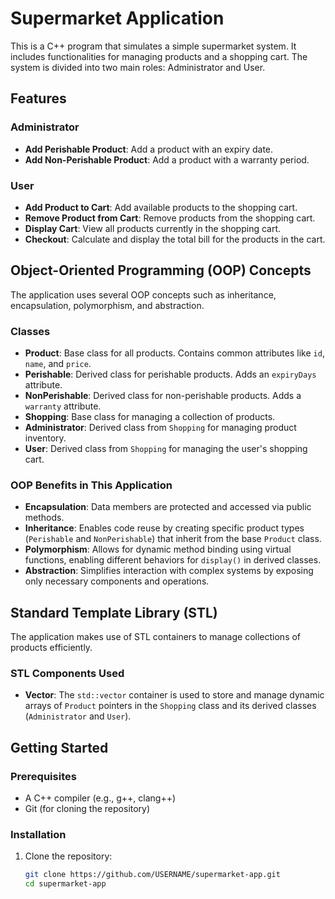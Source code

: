 # Supermarket Application

This is a C++ program that simulates a simple supermarket system. It includes functionalities for managing products and a shopping cart. The system is divided into two main roles: Administrator and User.

## Features

### Administrator
- **Add Perishable Product**: Add a product with an expiry date.
- **Add Non-Perishable Product**: Add a product with a warranty period.

### User
- **Add Product to Cart**: Add available products to the shopping cart.
- **Remove Product from Cart**: Remove products from the shopping cart.
- **Display Cart**: View all products currently in the shopping cart.
- **Checkout**: Calculate and display the total bill for the products in the cart.

## Object-Oriented Programming (OOP) Concepts

The application uses several OOP concepts such as inheritance, encapsulation, polymorphism, and abstraction.

### Classes
- **Product**: Base class for all products. Contains common attributes like `id`, `name`, and `price`.
- **Perishable**: Derived class for perishable products. Adds an `expiryDays` attribute.
- **NonPerishable**: Derived class for non-perishable products. Adds a `warranty` attribute.
- **Shopping**: Base class for managing a collection of products.
- **Administrator**: Derived class from `Shopping` for managing product inventory.
- **User**: Derived class from `Shopping` for managing the user's shopping cart.

### OOP Benefits in This Application
- **Encapsulation**: Data members are protected and accessed via public methods.
- **Inheritance**: Enables code reuse by creating specific product types (`Perishable` and `NonPerishable`) that inherit from the base `Product` class.
- **Polymorphism**: Allows for dynamic method binding using virtual functions, enabling different behaviors for `display()` in derived classes.
- **Abstraction**: Simplifies interaction with complex systems by exposing only necessary components and operations.

## Standard Template Library (STL)

The application makes use of STL containers to manage collections of products efficiently.

### STL Components Used
- **Vector**: The `std::vector` container is used to store and manage dynamic arrays of `Product` pointers in the `Shopping` class and its derived classes (`Administrator` and `User`).

## Getting Started

### Prerequisites
- A C++ compiler (e.g., g++, clang++)
- Git (for cloning the repository)

### Installation
1. Clone the repository:
   ```bash
   git clone https://github.com/USERNAME/supermarket-app.git
   cd supermarket-app
